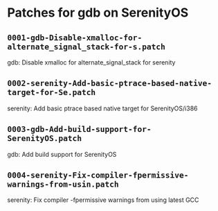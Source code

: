 # Patches for gdb on SerenityOS

## `0001-gdb-Disable-xmalloc-for-alternate_signal_stack-for-s.patch`

gdb: Disable xmalloc for alternate_signal_stack for serenity


## `0002-serenity-Add-basic-ptrace-based-native-target-for-Se.patch`

serenity: Add basic ptrace based native target for SerenityOS/i386


## `0003-gdb-Add-build-support-for-SerenityOS.patch`

gdb: Add build support for SerenityOS


## `0004-serenity-Fix-compiler-fpermissive-warnings-from-usin.patch`

serenity: Fix compiler -fpermissive warnings from using latest GCC


